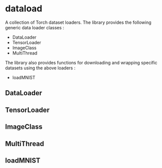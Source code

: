 # dataload

A collection of Torch dataset loaders. 
The library provides the following generic data loader classes :
 
 * DataLoader
 * TensorLoader
 * ImageClass
 * MultiThread

The library also provides functions for downloading and wrapping 
specific datasets using the above loaders :

 * loadMNIST


## DataLoader

## TensorLoader

## ImageClass

## MultiThread

## loadMNIST
